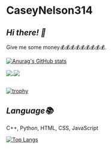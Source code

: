 # CaseyNelson314


## *Hi there! 👋*

Give me some money💰💰💰💰💰💰💰💰💰.

[![Anurag's GitHub stats](https://github-readme-stats.vercel.app/api?username=CaseyNelson314&bg_color=0,afeeee,87cefa&title_color=191970&text_color=000000)](https://github.com/anuraghazra/github-readme-stats)


<a href="https://github.com/CaseyNelson314/Variable-control">
  <img align="center" src="https://github-readme-stats.vercel.app/api/pin/?username=CaseyNelson314&bg_color=50,dda0dd,87cefa&title_color=191970&text_color=000000&repo=Variable-control" />
</a>
<a href="https://github.com/CaseyNelson314/Encoder">
  <img align="center" src="https://github-readme-stats.vercel.app/api/pin/?username=CaseyNelson314&bg_color=50,dda0dd,87cefa&title_color=191970&text_color=000000&repo=Encoder" />
</a>
<br>
<br>

[![trophy](https://github-profile-trophy.vercel.app/?username=CaseyNelson314&theme=onedark)](https://github.com/ryo-ma/github-profile-trophy)


## *Language📚*

C++, Python, HTML, CSS, JavaScript 

[![Top Langs](https://github-readme-stats.vercel.app/api/top-langs/?username=CaseyNelson314&layout=compact&bg_color=0,afeeee,87cefa&title_color=191970&text_color=000000)](https://github.com/anuraghazra/github-readme-stats)

